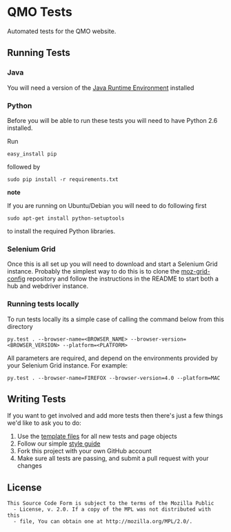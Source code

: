 QMO Tests
=========

Automated tests for the QMO website.

Running Tests
-------------

### Java
You will need a version of the [Java Runtime Environment][JRE] installed

[JRE]: http://www.oracle.com/technetwork/java/javase/downloads/index.html

### Python
Before you will be able to run these tests you will need to have Python 2.6 installed.

Run

    easy_install pip

followed by

    sudo pip install -r requirements.txt

__note__

If you are running on Ubuntu/Debian you will need to do following first

    sudo apt-get install python-setuptools
    
to install the required Python libraries.

### Selenium Grid
Once this is all set up you will need to download and start a Selenium Grid instance. Probably the simplest way to do this is to clone the [moz-grid-config][MozGridConfig] repository and follow the instructions in the README to start both a hub and webdriver instance.

[MozGridConfig]: https://github.com/mozilla/moz-grid-config/tree/grid2

### Running tests locally

To run tests locally its a simple case of calling the command below from this directory

    py.test . --browser-name=<BROWSER_NAME> --browser-version=<BROWSER_VERSION> --platform=<PLATFORM>

All parameters are required, and depend on the environments provided by your Selenium Grid instance. For example:

    py.test . --browser-name=FIREFOX --browser-version=4.0 --platform=MAC

Writing Tests
-------------

If you want to get involved and add more tests then there's just a few things
we'd like to ask you to do:

1. Use the [template files][GitHub Templates] for all new tests and page objects
2. Follow our simple [style guide][Style Guide]
3. Fork this project with your own GitHub account
4. Make sure all tests are passing, and submit a pull request with your changes

[GitHub Templates]: https://github.com/AutomatedTester/mozwebqa-test-templates
[Style Guide]: https://wiki.mozilla.org/QA/Execution/Web_Testing/Docs/Automation/StyleGuide

License
-------

    This Source Code Form is subject to the terms of the Mozilla Public
      - License, v. 2.0. If a copy of the MPL was not distributed with this
      - file, You can obtain one at http://mozilla.org/MPL/2.0/.

